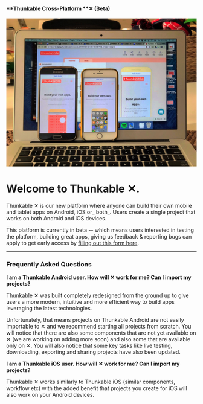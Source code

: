 #### **Thunkable Cross-Platform **✕ \(Beta\)

![](/assets/thunkable-x.jpg)

# Welcome to Thunkable ✕.

Thunkable ✕ is our new platform where anyone can build their own mobile and tablet apps on Android, iOS or_ both_. Users create a single project that works on both Android and iOS devices.

This platform is currently in beta -- which means users interested in testing the platform, building great apps, giving us feedback & reporting bugs can apply to get early access by [filling out this form here](https://docs.google.com/forms/d/e/1FAIpQLSc74rUVWrsXyM431brDa8oRvXw-2Dumcwu1fl99qBEkNH7xgg/viewform?usp=sf_link).

---

### Frequently Asked Questions

**I am a Thunkable Android user. How will **✕** work for me?  Can I import my projects?**

Thunkable ✕ was built completely redesigned from the ground up to give users a more modern, intuitive  and more efficient way to build apps leveraging the latest technologies.

Unfortunately, that means projects on Thunkable Android are not easily importable to ✕ and we recommend starting all projects from scratch. You will notice that there are also some components that are not yet available on ✕ \(we are working on adding more soon\) and also some that are available only on ✕. You will also notice that some key tasks like live testing, downloading, exporting and sharing projects have also been updated.

**I am a Thunkable iOS user. How will **✕** work for me?  Can I import my projects?**

Thunkable ✕ works similarly to Thunkable iOS \(similar components, workflow etc\) with the added benefit that projects you create for iOS will also work on your Android devices.

